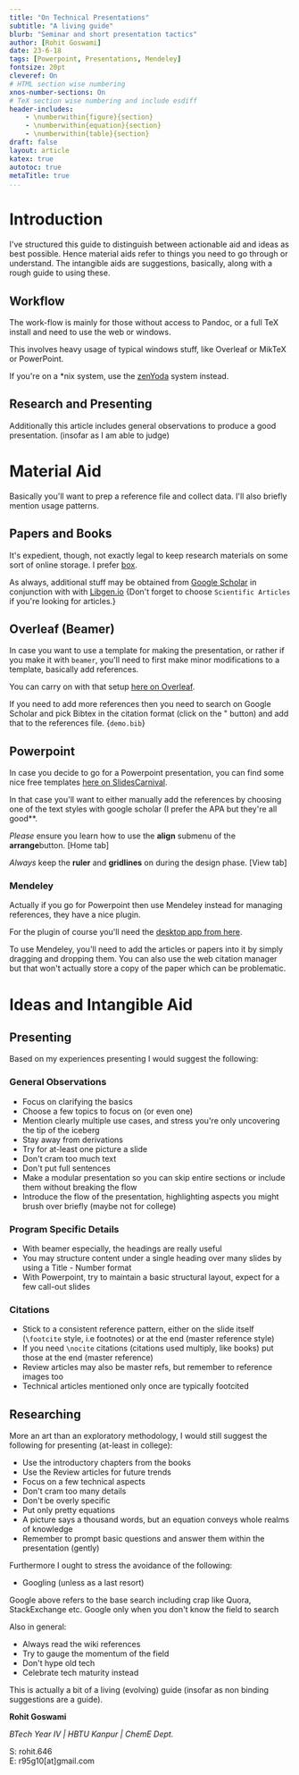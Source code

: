 ```yaml
---
title: "On Technical Presentations"
subtitle: "A living guide"
blurb: "Seminar and short presentation tactics"
author: [Rohit Goswami]
date: 23-6-18
tags: [Powerpoint, Presentations, Mendeley]
fontsize: 20pt
cleveref: On
# HTML section wise numbering
xnos-number-sections: On
# TeX section wise numbering and include esdiff
header-includes:
    - \numberwithin{figure}{section}
    - \numberwithin{equation}{section}
    - \numberwithin{table}{section}
draft: false
layout: article
katex: true
autotoc: true
metaTitle: true
...
```



# Introduction

I've structured this guide to distinguish between actionable aid and ideas as best possible. Hence material aids refer to things you need to go through or understand. The intangible aids are suggestions, basically, along with a rough guide to using these.


## Workflow

The work-flow is mainly for those without access to Pandoc, or a full TeX install and need to use the web or windows.

This involves heavy usage of typical windows stuff, like Overleaf or MikTeX or PowerPoint.

If you're on a \*nix system, use the [zenYoda](https://github.com/HaoZeke/zenYoda_Starter) system instead.

## Research and Presenting

Additionally this article includes general observations to produce a good presentation. (insofar as I am able to judge)

# Material Aid

Basically you'll want to prep a reference file and collect data. 
I'll also briefly mention usage patterns.


## Papers and Books

It's expedient, though, not exactly legal to keep research materials on some sort of online storage. I prefer [box](https://app.box.com).

As always, additional stuff may be obtained from [Google Scholar](https://scholar.google.com) in conjunction with with [Libgen.io](http://libgen.io/) {Don't forget to choose `Scientific Articles` if you're looking for articles.}

## Overleaf (Beamer)

In case you want to use a template for making the presentation, or rather if you make it with `beamer`, you'll need to first make minor modifications to a template, basically add references.

You can carry on with that setup [here on Overleaf](https://www.overleaf.com/latex/templates/metropolis-beamer-theme/qzyvdhrntfmr).

If you need to add more references then you need to search on Google Scholar and pick Bibtex in the citation format (click on the " button) and add that to the references file. {`demo.bib`}

## Powerpoint

In case you decide to go for a Powerpoint presentation, you can find some nice free templates [here on SlidesCarnival](https://www.slidescarnival.com/).

In that case you'll want to either manually add the references by choosing one of the text styles with google scholar (I prefer the APA but they're all good**.

*Please* ensure you learn how to use the **align** submenu of the
**arrange**button. [Home tab]

*Always* keep the **ruler** and **gridlines** on during the design phase.
[View tab]

### Mendeley

Actually if you go for Powerpoint then use Mendeley instead for managing references, they have a nice plugin.

For the plugin of course you'll need the [desktop app from here](https://www.mendeley.com/download-desktop/).

To use Mendeley, you'll need to add the articles or papers into it by simply dragging and dropping them.
You can also use the web citation manager but that won't actually store a copy of the paper which can be problematic.

# Ideas and Intangible Aid

## Presenting

Based on my experiences presenting I would suggest the following:

### General Observations

* Focus on clarifying the basics
* Choose a few topics to focus on (or even one)
* Mention clearly multiple use cases, and stress you're only uncovering the tip of the iceberg
* Stay away from derivations
* Try for at-least one picture a slide
* Don't cram too much text
* Don't put full sentences
* Make a modular presentation so you can skip entire sections or include them without breaking the flow
* Introduce the flow of the presentation, highlighting aspects you might brush over briefly (maybe not for college)

### Program Specific Details

* With beamer especially, the headings are really useful
* You may structure content under a single heading over many slides by using a Title - Number format
* With Powerpoint, try to maintain a basic structural layout, expect for a few call-out slides

### Citations

* Stick to a consistent reference pattern, either on the slide itself (`\footcite` style, i.e footnotes) or at the end (master reference style)
* If you need `\nocite` citations (citations used multiply, like books) put those at the end (master reference)
* Review articles may also be master refs, but remember to reference images too
* Technical articles mentioned only once are typically footcited

## Researching

More an art than an exploratory methodology, I would still suggest the following for presenting (at-least in college):

* Use the introductory chapters from the books
* Use the Review articles for future trends
* Focus on a few technical aspects
* Don't cram too many details
* Don't be overly specific
* Put only pretty equations
* A picture says a thousand words, but an equation conveys whole realms of knowledge
* Remember to prompt basic questions and answer them within the presentation (gently)

Furthermore I ought to stress the avoidance of the following:

* Googling (unless as a last resort)

Google above refers to the base search including crap like Quora, StackExchange etc. Google only when you don't know the field to search

Also in general:

* Always read the wiki references
* Try to gauge the momentum of the field
* Don't hype old tech
* Celebrate tech maturity instead

This is actually a bit of a living (evolving) guide (insofar as non binding suggestions are a guide).

**Rohit Goswami**
 
*BTech Year IV | HBTU Kanpur | ChemE Dept.*

<p align="left">
S: rohit.646<br>
E: r95g10[at]gmail.com
</p> 
